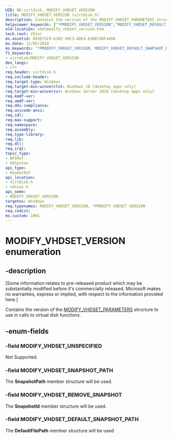 ```yaml
---
UID: NE:virtdisk._MODIFY_VHDSET_VERSION
title: MODIFY_VHDSET_VERSION (virtdisk.h)
description: Contains the version of the MODIFY_VHDSET_PARAMETERS structure to use in calls to virtual disk functions.
helpviewer_keywords: ["*PMODIFY_VHDSET_VERSION","MODIFY_VHDSET_DEFAULT_SNAPSHOT_PATH","MODIFY_VHDSET_REMOVE_SNAPSHOT","MODIFY_VHDSET_SNAPSHOT_PATH","MODIFY_VHDSET_UNSPECIFIED","MODIFY_VHDSET_VERSION","MODIFY_VHDSET_VERSION enumeration [VHD]","PMODIFY_VHDSET_VERSION","PMODIFY_VHDSET_VERSION enumeration pointer [VHD]","vdssys/MODIFY_VHDSET_DEFAULT_SNAPSHOT_PATH","vdssys/MODIFY_VHDSET_REMOVE_SNAPSHOT","vdssys/MODIFY_VHDSET_SNAPSHOT_PATH","vdssys/MODIFY_VHDSET_UNSPECIFIED","vdssys/MODIFY_VHDSET_VERSION","vdssys/PMODIFY_VHDSET_VERSION","vhd.modify_vhdset_version","virtdisk/MODIFY_VHDSET_DEFAULT_SNAPSHOT_PATH","virtdisk/MODIFY_VHDSET_REMOVE_SNAPSHOT","virtdisk/MODIFY_VHDSET_SNAPSHOT_PATH","virtdisk/MODIFY_VHDSET_UNSPECIFIED","virtdisk/MODIFY_VHDSET_VERSION","virtdisk/PMODIFY_VHDSET_VERSION"]
old-location: vhd\modify_vhdset_version.htm
tech.root: VStor
ms.assetid: A93E73C9-63B2-49C3-A0E4-63BEC96F449A
ms.date: 12/05/2018
ms.keywords: '*PMODIFY_VHDSET_VERSION, MODIFY_VHDSET_DEFAULT_SNAPSHOT_PATH, MODIFY_VHDSET_REMOVE_SNAPSHOT, MODIFY_VHDSET_SNAPSHOT_PATH, MODIFY_VHDSET_UNSPECIFIED, MODIFY_VHDSET_VERSION, MODIFY_VHDSET_VERSION enumeration [VHD], PMODIFY_VHDSET_VERSION, PMODIFY_VHDSET_VERSION enumeration pointer [VHD], vdssys/MODIFY_VHDSET_DEFAULT_SNAPSHOT_PATH, vdssys/MODIFY_VHDSET_REMOVE_SNAPSHOT, vdssys/MODIFY_VHDSET_SNAPSHOT_PATH, vdssys/MODIFY_VHDSET_UNSPECIFIED, vdssys/MODIFY_VHDSET_VERSION, vdssys/PMODIFY_VHDSET_VERSION, vhd.modify_vhdset_version, virtdisk/MODIFY_VHDSET_DEFAULT_SNAPSHOT_PATH, virtdisk/MODIFY_VHDSET_REMOVE_SNAPSHOT, virtdisk/MODIFY_VHDSET_SNAPSHOT_PATH, virtdisk/MODIFY_VHDSET_UNSPECIFIED, virtdisk/MODIFY_VHDSET_VERSION, virtdisk/PMODIFY_VHDSET_VERSION'
f1_keywords:
- virtdisk/MODIFY_VHDSET_VERSION
dev_langs:
- c++
req.header: virtdisk.h
req.include-header: 
req.target-type: Windows
req.target-min-winverclnt: Windows 10 [desktop apps only]
req.target-min-winversvr: Windows Server 2016 [desktop apps only]
req.kmdf-ver: 
req.umdf-ver: 
req.ddi-compliance: 
req.unicode-ansi: 
req.idl: 
req.max-support: 
req.namespace: 
req.assembly: 
req.type-library: 
req.lib: 
req.dll: 
req.irql: 
topic_type:
- APIRef
- kbSyntax
api_type:
- HeaderDef
api_location:
- VirtDisk.h
- vdssys.h
api_name:
- MODIFY_VHDSET_VERSION
targetos: Windows
req.typenames: MODIFY_VHDSET_VERSION, *PMODIFY_VHDSET_VERSION
req.redist: 
ms.custom: 19H1
---
```


# MODIFY_VHDSET_VERSION enumeration


## -description


<p class="CCE_Message">[Some information relates to pre-released product which may be substantially modified before it's commercially released. Microsoft makes no warranties, express or implied, with respect to the information provided here.]

Contains the version of the <a href="/windows/win32/api/virtdisk/ns-virtdisk-modify_vhdset_parameters">MODIFY_VHDSET_PARAMETERS</a> structure to use in calls to virtual disk functions.


## -enum-fields




### -field MODIFY_VHDSET_UNSPECIFIED

Not Supported.


### -field MODIFY_VHDSET_SNAPSHOT_PATH

The <b>SnapshotPath</b> member structure will be used.


### -field MODIFY_VHDSET_REMOVE_SNAPSHOT

The <b>SnapshotId</b> member structure will be used.


### -field MODIFY_VHDSET_DEFAULT_SNAPSHOT_PATH

The <b>DefaultFilePath</b> member structure will be used

